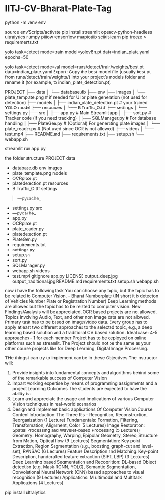 # IITJ-CV-Bharat-Plate-Tag
python -m venv env

source env/Scripts/activate
pip install streamlit opencv-python-headless ultralytics numpy pillow tensorflow matplotlib scikit-learn
pip freeze > requirements.txt

yolo task=detect mode=train model=yolov8n.pt data=indian_plate.yaml epochs=50


yolo task=detect mode=val model=runs/detect/train/weights/best.pt data=indian_plate.yaml
Export:
Copy the best model file (usually best.pt from runs/detect/train/weights/) into your project’s models folder and rename it (for example, to indian_plate_detection.pt).


PROJECT
 ├── data
 │     └── database.db
 ├── env
 ├── images
 │     └── plate_template.png   # if needed for UI or plate generation (not used for detection)
 ├── models
 │     ├── indian_plate_detection.pt  # your trained YOLO model
 ├── resources
 │     └── B Traffic_O.ttf
 ├── settings
 │     └── settings.py
 ├── src
 │     ├── app.py                   # Main Streamlit app
 │     ├── sort.py                  # Tracker code (if you need tracking)
 │     ├── SQLManager.py            # For database handling
 │     ├── PlateGen.py              # (Optional) For generating plate images
 │     └── plate_reader.py          # (Not used since OCR is not allowed)
 ├── videos
 │     └── test.mp4
 ├── README.md
 ├── requirements.txt
 ├── setup.sh
 └── webapp.sh



streamlit run app.py




the folder structure
PROJECT
data
- database.db
env
images
- plate_template.png
models
- OCRplate.pt
- platedetection.pt
resources
- B Traffic_O.ttf
settings
> —pycache_
- settings.py
src
- —pycache_
- app.py
- OCRplate.pt
- plate_reader.py
- platedetection.pt
- PlateGen.py
- requirements.txt
- settings.py
- setup.sh
- sort.py
- SQLManager.py
- webapp.sh
videos
- test.mp4
gitignore
app.py
LICENSE
output_deep.jpg
output_traditional.jpg
README.md
requirements.txt
setup.sh
webapp.sh


now i have the following task 
You can choose any topic, but the topic has to be related to Computer Vision. - Bharat Numberplate (IN short it is detecton of Vehicles Number Plate  or Registration Number)
Deep Learning methods are allowed but the topic has to be related to computer vision.
New Findings/Analysis will be appreciated.
OCR based projects are not allowed.
Topics involving Audio, Text, and other non Image data are not allowed. Primary task has to be based on image/video data.
Every group has to apply atleast two different approaches to the selected topic, e.g., a deep learning based solution and a traditional CV based solution.
Ideal case: 4-5 approaches - 1 for each member
Project has to be deployed on online platforms such as streamlit.
The Project should not be the same as your other course projects like for Deep Learning, Digital Image Processing.


THe things i can try to implement can be in these 
Objectives
The Instructor will:
1. Provide insights into fundamental concepts and algorithms behind some of
the remarkable success of Computer Vision
2. Impart working expertise by means of programming assignments and a project
Learning Outcomes
The students are expected to have the ability to:
1. Learn and appreciate the usage and implications of various Computer Vision techniques
in real-world scenarios
2. Design and implement basic applications Of Computer Vision
Course Content
Introduction: The Three R's - Recognition, Reconstruction, Reorganization (1 Lecture)
Fundamentals: Formation, Filtering, Transformation, Alignrnent, Color (5 Lectures)
Image Restoration: Spatial Processing and Wavelet-based Processing (5 Lectures)
Geometry: Homography, Warping, Epipolar Geometry, Stereo, Structure from Motion, Optical flow (9
Lectures)
Segmentation: Key point Extraction, Region Segmentation (e.g., boosting, graph-cut and level-set),
RANSAC (6 Lectures)
Feature Description and Matching: Key-point Description, handcrafted feature extraction (SIFT, LBP)
(3 Lectures)
Deep Learning based Segmentation and Recognition: DL-based Object detection (e.g. Mask-RCNN,
YOLO), Semantic Segmentation, Convolutional Neural Network (CNN) based approaches to visual
recognition (9 Lectures)
Applications: M ultimodal and Multitask Applications (4 Lectures)


pip install ultralytics